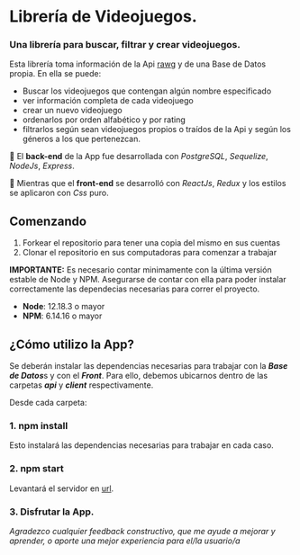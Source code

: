 # Librería de Videojuegos.
### Una librería para buscar, filtrar y crear videojuegos. 
Esta librería toma información de la Api [rawg](https://rawg.io/apidocs) y de una Base de Datos propia.
En ella se puede:
- Buscar los videojuegos que contengan algún nombre especificado 
- ver información completa de cada videojuego 
- crear un nuevo videojuego 
- ordenarlos por orden alfabético y por rating 
- filtrarlos según sean videojuegos propios o traídos de la Api y según los géneros a los que pertenezcan. 

🧱 El __back-end__ de la App fue desarrollada con *PostgreSQL*, *Sequelize*, *NodeJs*, *Express*.

🎨 Mientras que el __front-end__ se desarrolló con *ReactJs*, *Redux* y los estilos se aplicaron con *Css* puro.

## Comenzando 
1. Forkear el repositorio para tener una copia del mismo en sus cuentas
2. Clonar el repositorio en sus computadoras para comenzar a trabajar

__IMPORTANTE:__ Es necesario contar minimamente con la última versión estable de Node y NPM. Asegurarse de contar con ella para poder instalar correctamente las dependecias necesarias para correr el proyecto.

* __Node__: 12.18.3 o mayor
* __NPM__: 6.14.16 o mayor

## ¿Cómo utilizo la App? 
Se deberán instalar las dependencias necesarias para trabajar con la ***Base de Datos***s y con el ***Front***. Para ello, debemos ubicarnos dentro de las carpetas ***api*** y ***client*** respectivamente. 

Desde cada carpeta:
### 1. npm install 
Esto instalará las dependencias necesarias para trabajar en cada caso.
### 2. npm start 
Levantará el servidor en [url](https://localhost:3001/).
### 3. Disfrutar la App.

*Agradezco cualquier feedback constructivo, que me ayude a mejorar y aprender, o aporte una mejor experiencia para el/la usuario/a*

